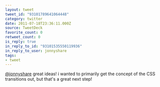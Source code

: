 ```yaml
---
layout: tweet
tweet_id: "93101789641064448"
category: twitter
date: 2011-07-18T23:36:11.000Z
source: TweetDeck
favorite_count: 0
retweet_count: 0
is_reply: true
in_reply_to_id: "93101535550119936"
in_reply_to_user: jonnyshare
tags:
- tweet
---
```


[@jonnyshare](https://twitter.com/@jonnyshare) great ideas! i wanted to primarily get the concept of the CSS transitions out, but that's a great next step!
